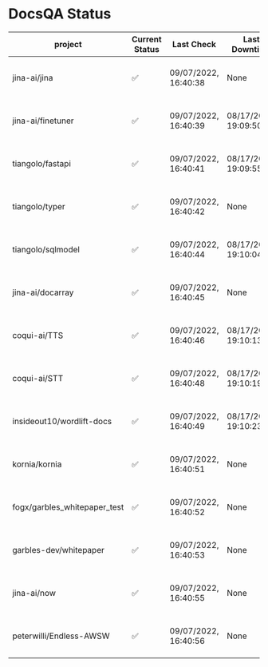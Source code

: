 # DocsQA Status

|          project           |Current Status|     Last Check     |   Last Downtime    |              % Uptime              |
|----------------------------|--------------|--------------------|--------------------|------------------------------------|
|jina-ai/jina                |✅            |09/07/2022, 16:40:38|None                |100.000 (since 08/29/2022, 11:24:14)|
|jina-ai/finetuner           |✅            |09/07/2022, 16:40:39|08/17/2022, 19:09:50|98.709 (since 08/15/2022, 07:09:42) |
|tiangolo/fastapi            |✅            |09/07/2022, 16:40:41|08/17/2022, 19:09:55|98.873 (since 08/15/2022, 07:09:42) |
|tiangolo/typer              |✅            |09/07/2022, 16:40:42|None                |100.000 (since 09/05/2022, 23:29:05)|
|tiangolo/sqlmodel           |✅            |09/07/2022, 16:40:44|08/17/2022, 19:10:04|94.658 (since 08/15/2022, 07:09:42) |
|jina-ai/docarray            |✅            |09/07/2022, 16:40:45|None                |99.738 (since 08/24/2022, 01:39:12) |
|coqui-ai/TTS                |✅            |09/07/2022, 16:40:46|08/17/2022, 19:10:13|99.825 (since 08/15/2022, 07:09:42) |
|coqui-ai/STT                |✅            |09/07/2022, 16:40:48|08/17/2022, 19:10:19|96.957 (since 08/15/2022, 07:09:42) |
|insideout10/wordlift-docs   |✅            |09/07/2022, 16:40:49|08/17/2022, 19:10:23|96.805 (since 08/15/2022, 07:09:42) |
|kornia/kornia               |✅            |09/07/2022, 16:40:51|None                |99.528 (since 08/30/2022, 13:49:49) |
|fogx/garbles_whitepaper_test|✅            |09/07/2022, 16:40:52|None                |100.000 (since 09/05/2022, 12:53:01)|
|garbles-dev/whitepaper      |✅            |09/07/2022, 16:40:53|None                |99.616 (since 08/24/2022, 01:39:12) |
|jina-ai/now                 |✅            |09/07/2022, 16:40:55|None                |100.000 (since 08/24/2022, 01:39:12)|
|peterwilli/Endless-AWSW     |✅            |09/07/2022, 16:40:56|None                |100.000 (since 09/05/2022, 08:33:35)|
